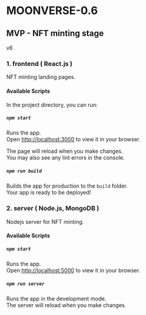 # MOONVERSE-0.6

## MVP - NFT minting stage 
v6
### 1. frontend ( React.js )
NFT minting landing pages.

#### Available Scripts

In the project directory, you can run:

##### `npm start`

Runs the app.\
Open [http://localhost:3000](http://localhost:3000) to view it in your browser.

The page will reload when you make changes.\
You may also see any lint errors in the console.

##### `npm run build`

Builds the app for production to the `build` folder.\
Your app is ready to be deployed!

### 2. server ( Node.js, MongoDB )
Nodejs server for NFT minting.

#### Available Scripts
##### `npm start`

Runs the app.\
Open [http://localhost:5000](http://localhost:5000) to view it in your browser.

##### `npm run server`

Runs the app in the development mode.\
The server will reload when you make changes.
